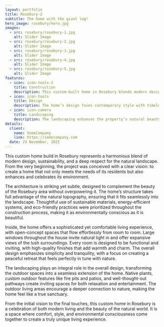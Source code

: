 ```yaml
---
layout: portfolio
title: Rosebury-2
subtitle: The home with the giant log!
hero_image: rosebury/hero.jpg
images:
  - src: rosebury/rosebury-1.jpg
    alt: Slider Image
  - src: rosebury/rosebury-2.jpg
    alt: Slider Image
  - src: rosebury/rosebury-3.jpg
    alt: Slider Image
  - src: rosebury/rosebury-4.jpg
    alt: Slider Image
  - src: rosebury/rosebury-5.jpg
    alt: Slider Image
features:
  - icon: icon-tools-2
    title: Construction
    description: This custom-built home in Rosebury blends modern design with the natural beauty of its surroundings. Built with sustainable materials and energy-efficient methods, it minimizes its ecological footprint. Expansive windows bring the outdoors in, offering stunning views while maintaining privacy, creating a perfect balance between nature and modern living.
  - icon: icon-tools
    title: Design
    description: The home’s design fuses contemporary style with timeless charm. Open spaces flow seamlessly, filled with natural light from large windows framing scenic views. Earthy tones and natural textures create a cozy, elegant atmosphere that connects the home to its environment, offering both comfort and style.
  - icon: icon-camera
    title: Landscaping
    description: The landscaping enhances the property’s natural beauty, with native plants and low-maintenance features. Outdoor living spaces, including patios and a custom fire pit, invite relaxation and socializing while blending with the surroundings. Thoughtfully designed to connect indoors and outdoors, these spaces offer a peaceful retreat in nature.
details:
  client: 
    name: SomeCompany
    link: https://somecompany.com
  date: 23 November, 2025
---
```


This custom home build in Rosebury represents a harmonious blend of modern design, sustainability, and a deep respect for the natural landscape. From the very beginning, the project was conceived with a clear vision: to create a home that not only meets the needs of its residents but also enhances and celebrates its environment. 

The architecture is striking yet subtle, designed to complement the beauty of the Rosebury area without overpowering it. The home’s structure takes full advantage of the natural topography, ensuring that it fits seamlessly into the landscape. Thoughtful use of sustainable materials, energy-efficient systems, and eco-friendly practices were prioritized throughout the construction process, making it as environmentally conscious as it is beautiful.

Inside, the home offers a sophisticated yet comfortable living experience, with open-concept spaces that flow effortlessly from room to room. Large windows throughout the house invite natural light in and offer expansive views of the lush surroundings. Every room is designed to be functional and inviting, with high-quality finishes that add warmth and charm. The overall design emphasizes simplicity and tranquility, with a focus on creating a peaceful retreat that feels perfectly in tune with
nature.

The landscaping plays an integral role in the overall design, transforming the outdoor spaces into a seamless extension of the home. Native plants, custom outdoor features like fire pits and patios, and well-thought-out pathways create inviting spaces for both relaxation and entertainment. The outdoor living areas encourage a deeper connection to nature, making the home feel like a true sanctuary.

From the initial vision to the final touches, this custom home in Rosebury is a celebration of both modern living and the beauty of the natural world. It is a space where comfort, style, and environmental consciousness come together to create a truly unique living experience.
